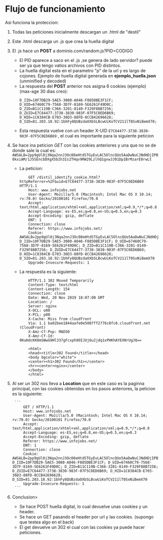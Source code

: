 # Flujo de funcionamiento

Asi funciona la proteccion:
1. Todas las peticiones inicialmente descargan un .html de "destil"
2. Este .html descarga un .js que crea la huella digital
3. El .js hace un **POST** a dominio.com/random.js?PID=CODIGO
    - El PID aparece a saco en el .js ,se genera de lado servidor? puede ser
    ya que tengo vatios archivos con PID distintos.
    - La huella digital esta en el parametro "p"  de la url y es largo de cojones.
    Ejemplo de huella digital generada en __ejemplo_huella.json__ (unminified y decoded)
    - La respuesta del **POST** anterior nos asigna 6 cookies (ejemplo) (max-age 30 dias creo):
        ```
        D_IID=10F7DB29-5AE5-3080-A046-F885DBE3F1CF;
        D_UID=67460C79-7568-3D7F-8169-5E6261F49D0C;
        D_ZID=B11C119B-C366-3201-8149-F329F88B7256;
        D_ZUID=E7C64477-3738-3830-983F-07F5C0ED6B69;
        D_HID=1C8384CB-E703-36D3-88FD-8CCB42696628;
        D_SID=81.203.18.92:1bhFy8QUBzdaOXbSLBcwUiKoTCV211lT0SxNiBemX70;
        ``` 
    - Esta respuesta vuelve con un header X-UID ```E7C64477-3738-3830-983F-07F5C0ED6B69``` , el cual es importante
    para la siguiente peticion

4.  Se hace ina peticion *GET* con las cookies anteriores y una que no se de donde sale la cual es:
        ```
        AWSALB=2pp9gUl0j3Nqa2nnJ3Oc08eHtdSTGyEvLAC5OlncQUo5AaDwNuCJNdHDjIPB0kxiAM/1J5SEncbDXgX5bIh3Is2THqv9RW29LzlhQ1gxwJJ01Dp1BrMzarE0rwLt
        ```
    - La peticion:
        ```
            GET /distil_identify_cookie.html?httpReferrer=%2F&uid=E7C64477-3738-3830-983F-07F5C0ED6B69 HTTP/1.1
            Host: www.infojobs.net
            User-Agent: Mozilla/5.0 (Macintosh; Intel Mac OS X 10.14; rv:70.0) Gecko/20100101 Firefox/70.0
            Accept: text/html,application/xhtml+xml,application/xml;q=0.9,*/*;q=0.8
            Accept-Language: es-ES,es;q=0.8,en-US;q=0.5,en;q=0.3
            Accept-Encoding: gzip, deflate
            DNT: 1
            Connection: close
            Referer: https://www.infojobs.net/
            Cookie: AWSALB=2pp9gUl0j3Nqa2nnJ3Oc08eHtdSTGyEvLAC5OlncQUo5AaDwNuCJNdHDjIPB0kxiAM/1J5SEncbDXgX5bIh3Is2THqv9RW29LzlhQ1gxwJJ01Dp1BrMzarE0rwLt; D_IID=10F7DB29-5AE5-3080-A046-F885DBE3F1CF; D_UID=67460C79-7568-3D7F-8169-5E6261F49D0C; D_ZID=B11C119B-C366-3201-8149-F329F88B7256; D_ZUID=E7C64477-3738-3830-983F-07F5C0ED6B69; D_HID=1C8384CB-E703-36D3-88FD-8CCB42696628; D_SID=81.203.18.92:1bhFy8QUBzdaOXbSLBcwUiKoTCV211lT0SxNiBemX70
            Upgrade-Insecure-Requests: 1
        ```
    - La respuesta es la siguiente:
        ```
            HTTP/1.1 302 Moved Temporarily
            Content-Type: text/html
            Content-Length: 154
            Connection: close
            Date: Wed, 20 Nov 2019 18:07:00 GMT
            Location: /
            Server: nginx
            X-OCL: o00
            X-PCL: p00
            X-Cache: Miss from cloudfront
            Via: 1.1 ba02bee1844aafe0e5007ff2776c8fc8.cloudfront.net (CloudFront)
            X-Amz-Cf-Pop: MAD50
            X-Amz-Cf-Id: 0KuHdcKK0mSWwG9Hl337gFcxph8OIJUj6u2jdq1xPHKhAYEXNrUgJQ==
            
            <html>
            <head><title>302 Found</title></head>
            <body bgcolor="white">
            <center><h1>302 Found</h1></center>
            <hr><center>nginx</center>
            </body>
            </html>
        ```
5. Al ser un 302 nos lleva a __Location__ que en este caso es la paginna principal, con las cookies obtenidas en los pasos anteriores, la peticion es la siguiente:

        ```
            GET / HTTP/1.1
            Host: www.infojobs.net
            User-Agent: Mozilla/5.0 (Macintosh; Intel Mac OS X 10.14; rv:70.0) Gecko/20100101 Firefox/70.0
            Accept: text/html,application/xhtml+xml,application/xml;q=0.9,*/*;q=0.8
            Accept-Language: es-ES,es;q=0.8,en-US;q=0.5,en;q=0.3
            Accept-Encoding: gzip, deflate
            Referer: https://www.infojobs.net/
            DNT: 1
            Connection: close
            Cookie: AWSALB=2pp9gUl0j3Nqa2nnJ3Oc08eHtdSTGyEvLAC5OlncQUo5AaDwNuCJNdHDjIPB0kxiAM/1J5SEncbDXgX5bIh3Is2THqv9RW29LzlhQ1gxwJJ01Dp1BrMzarE0rwLt; D_IID=10F7DB29-5AE5-3080-A046-F885DBE3F1CF; D_UID=67460C79-7568-3D7F-8169-5E6261F49D0C; D_ZID=B11C119B-C366-3201-8149-F329F88B7256; D_ZUID=E7C64477-3738-3830-983F-07F5C0ED6B69; D_HID=1C8384CB-E703-36D3-88FD-8CCB42696628; D_SID=81.203.18.92:1bhFy8QUBzdaOXbSLBcwUiKoTCV211lT0SxNiBemX70
            Upgrade-Insecure-Requests: 1
        ```
        
6. Conclusion>
    * Se hace POST huella digital, lo cual devuelve unas cookies y un header.
    * Se hace un GET pasando el header por url y las cookies. (supongo que testea algo en el back)
    * El get devuelve un 302 el cual con las cookies ya puede hacer peticiones.

